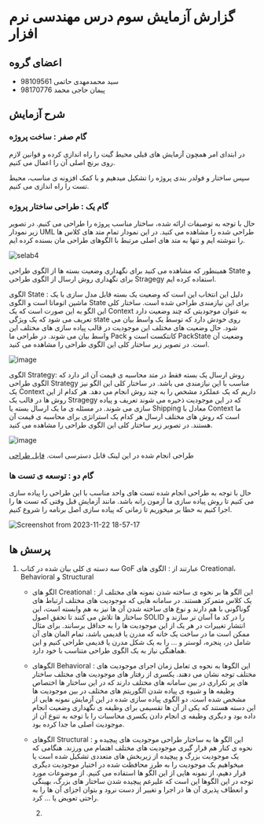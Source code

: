 # گزارش آزمایش سوم درس مهندسی نرم افزار

## اعضای گروه

+ سید محمدمهدی حاتمی 98109561
+ پیمان حاجی محمد 98170776

## شرح آزمایش

### گام صفر : ساخت پروژه 

در ابتدای امر همچون آزمایش های قبلی محیط گیت را راه اندازی کرده و قوانین لازم روی برنچ اصلی آن را اعمال می کنیم. 

سپس ساختار و فولدر بندی پروژه را تشکیل میدهیم و با کمک افزونه ی مناسب، محیط تست را راه اندازی می کنیم. 


### گام یک : طراحی ساختار پروژه

حال با توجه به توصیفات ارائه شده، ساختار مناسب پروژه را طراحی می کنیم. در تصویر زیر نمودار UML طراحی شده را مشاهده می کنید. در این نمودار تمام متد های کلاس ها را ننوشته ایم و تنها به متد های اصلی مرتبط با الگوهای طراحی مان بسنده کرده ایم. 

![selab4](https://github.com/smmhatami/SE-Lab4/assets/62210297/b877ac0d-b8a3-4d74-9c26-65da9b375ab4)

همینطور که مشاهده می کنید برای نگهداری وضعیت بسته ها از الگوی طراحی State و برای نگهداری روش ارسال از الگوی طراحی Stragegy استفاده کرده ایم. 

الگوی State : دلیل این انتخاب این است که وضعیت یک بسته قابل مدل سازی با یک ماشین اتوماتا است و الگوی State برای این نیازمندی طراحی شده است. ساختار کلی این الگو به این صورت است که یک Context به عنوان موجودیتی که چند وضعیت دارد تعریف می شود که یک ویژگی state روی خودش دارد که توسط یک واسط بیان می شود. حال وضعیت های مختلف این موجودیت در قالب پیاده سازی های مختلف این واسط بیان می شوند. در طراحی ما Pack کانتکست است و PackState وضعیت آن است. در تصویر زیر ساختار کلی این الگوی طراحی را مشاهده می کنید. 

![image](https://github.com/smmhatami/SE-Lab4/assets/62210297/3c7fe7dc-f3b3-42f9-a3eb-3ec1b27b6758)

الگوی Strategy: روش ارسال یک بسته فقط در متد محاسبه ی قیمت آن اثر دارد که الگوی طراحی Strategy مناسب با این نیازمندی می باشد. در ساختار کلی این الگو نیز یک Context داریم که یک عملکرد مشخص را به چند روش انجام می دهد. هر کدام از این روش ها در قالب یک Stragegy که در این موجودیت ذخیره می شوند تعریف و پیاده سازی می شوند. در مسئله ی ما یک ارسال بسته یا Shipping معادل با Context ما است که روش های مختلف ارسال هر کدام یک استراتژی برای محاسبه ی قیمت آن هستند. در تصویر زیر ساختار کلی این الگوی طراحی را مشاهده می کنید. 

![image](https://github.com/smmhatami/SE-Lab4/assets/62210297/fef528b6-5977-4e15-b950-c989f81a9434)



طراحی انجام شده در این لینک قابل دسترسی است. 
[فایل طراحی ](https://drive.google.com/file/d/1pAejYNyRA5LEjMhMNyBHfvyqO78001jy/view?usp=sharing)

### گام دو : توسعه ی تست ها 
حال با توجه به طراحی انجام شده تست های واحد مناسب با این طراحی را پیاده سازی می کنیم تا روش پیاده سازی ما آزمون رانه باشد. مانند آزمایش قبل وقتی که تست ها را اجرا کنیم به خطا بر میخوریم تا زمانی که پیاده سازی اصل برنامه را شروع کنیم. 

![Screenshot from 2023-11-22 18-57-17](https://github.com/smmhatami/SE-Lab4/assets/62210297/54319a3f-f7a1-41e1-b462-3b1f3dd6755d)


## پرسش ها 
1. سه دسته ی کلی بیان شده در کتاب GoF عبارتند از : الگوی های Creational، Behavioral و Structural
   * الگو های Creational : این الگو ها بر نحوه ی ساخته شدن نمونه های مختلف از یک کلاس متمرکز هستند. در سامانه هایی که موجودیت های مختلف ارتباط های گوناگونی با هم دارند و نوع های ساخته شدن آن ها نیز به هم وابسته است، این ساختار ها تلاش می کنند تا تحقق اصول SOLID را در کد ما آسان تر سازند و انتشار تغییرات در هر یک از این موجودیت ها را به حداقل برسانند. برای مثال ممکن است ما در ساخت یک خانه که مدرن یا قدیمی باشد، تمام المان های آن شامل در، پنجره، لوستر و ... را به یک شکل مدرن یا قدیمی طراحی کنیم و این هماهنگی نیاز به یک الگوی طراحی متناسب با خود دارد.
  
   * الگوهای Behavioral : این الگوها به نحوه ی تعامل زمان اجرای موجودیت های مختلف توجه نشان می دهند. یکسری از رفتار های موجودیت های مختلف ساختار های پر تکراری در بین سامانه های مختلف دارند که در این ساختار ها اختصاص وظیفه ها و شیوه ی پیاده شدن الگوریتم های مختلف در بین موجودیت ها مشخص شده است. دو الگوی پیاده سازی شده در این آزمایش نمونه هایی از این دسته هستند که یکی از آن ها تقسیمی برای وظیفه ی نگهداری وضعیت انجام داده بود و دیگری وظیفه ی انجام دادن یکسری محاسبات را با توجه به تنوع آن از موجودیت اصلی ما جدا کرده بود.
   * الگوهای Structural : این الگو ها به ساختار طراحی موجودیت های پیچیده و نحوه ی کنار هم قرار گیری موجودیت های مختلف اهتمام می ورزند. هنگامی که یک موجودیت بزرگ و پیچیده از زیربخش های متعددی تشکیل شده است یا میخواهیم یک موجودیت را به طرز محافظت شده در اختیار موجودیت دیگری قرار دهیم، از نمونه هایی از این الگو ها استفاده می کنیم. از موضوعات مورد توجه در این الگوها این است که علیرغم پیچیده شدن ساختار های بزرگ، بهینگی و انعطاف پذیری آن ها در اجرا و تغییر از دست نرود و بتوان اجزای آن ها را به راحتی تعویض یا ... کرد.
  
     2. 
